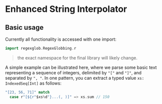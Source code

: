 # Enhanced String Interpolator

## Basic usage

Currently all functionality is accessed with one import:
```scala
import regexglob.RegexGlobbing.r
```

> the exact namespace for the final library will likely change.

A simple example can be illustrated here, where we parse some basic text representing a sequence of integers, delimited by `"["` and `"]"`, and separated by `", "`.
In one pattern, you can extract a typed value `xs: IndexedSeq[Int]` as follows:

```scala sc:nocompile
"[23, 56, 71]" match
  case r"[${r"$xs%d"}...(, )]" => xs.sum // 150
```
